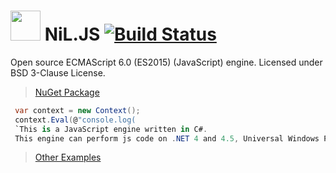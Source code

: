 
<image src="https://raw.githubusercontent.com/nilproject/NiL.JS/5b0c4730e1e0a23adb95fdc147376065676d8e2c/nil.js%20logo%20small.png" width="48px;"></image> NiL.JS [![Build Status](https://travis-ci.org/nilproject/NiL.JS.svg?branch=develop)](https://travis-ci.org/nilproject/NiL.JS)
=====
Open source ECMAScript 6.0 (ES2015) (JavaScript) engine.
Licensed under BSD 3-Clause License.

> [NuGet Package](https://www.nuget.org/packages/NiL.JS)

```C#
 var context = new Context(); 
 context.Eval(@"console.log( 
 `This is a JavaScript engine written in C#. 
 This engine can perform js code on .NET 4 and 4.5, Universal Windows Platform and .NET Core`)"); 
 ``` 
> [Other Examples](https://github.com/nilproject/NiL.JS/tree/develop/Examples)  
